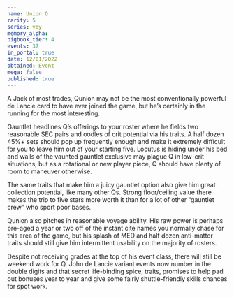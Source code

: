 ```yaml
---
name: Union Q
rarity: 5
series: voy
memory_alpha:
bigbook_tier: 4
events: 37
in_portal: true
date: 12/01/2022
obtained: Event
mega: false
published: true
---
```


A Jack of most trades, Qunion may not be the most conventionally powerful de Lancie card to have ever joined the game, but he’s certainly in the running for the most interesting.

Gauntlet headlines Q’s offerings to your roster where he fields two reasonable SEC pairs and oodles of crit potential via his traits. A half dozen 45%+ sets should pop up frequently enough and make it extremely difficult for you to leave him out of your starting five. Locutus is hiding under his bed and walls of the vaunted gauntlet exclusive may plague Q in low-crit situations, but as a rotational or new player piece, Q should have plenty of room to maneuver otherwise.

The same traits that make him a juicy gauntlet option also give him great collection potential, like many other Qs. Strong floor/ceiling value there makes the trip to five stars more worth it than for a lot of other “gauntlet crew” who sport poor bases.

Qunion also pitches in reasonable voyage ability. His raw power is perhaps pre-aged a year or two off of the instant cite names you normally chase for this area of the game, but his splash of MED and half dozen anti-matter traits should still give him intermittent usability on the majority of rosters.

Despite not receiving grades at the top of his event class, there will still be weekend work for Q. John de Lancie variant events now number in the double digits and that secret life-binding spice, traits, promises to help pad out bonuses year to year and give some fairly shuttle-friendly skills chances for spot work.
